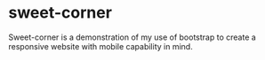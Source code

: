 # sweet-corner

Sweet-corner is a demonstration of my use of bootstrap to create a responsive website with mobile capability in mind.
